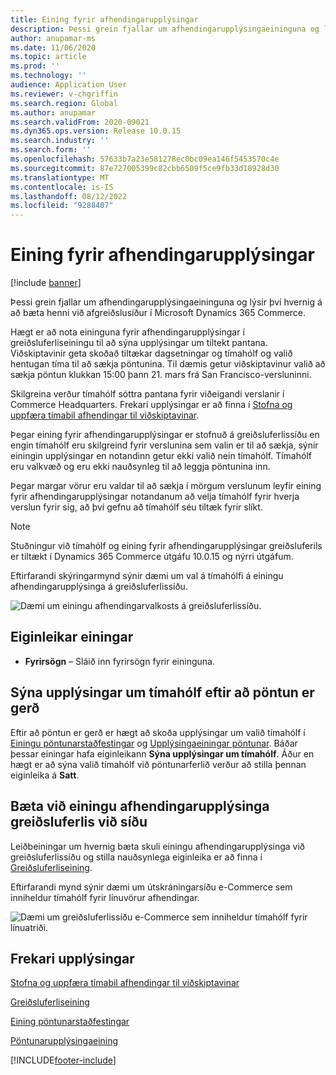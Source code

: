 ```yaml
---
title: Eining fyrir afhendingarupplýsingar
description: Þessi grein fjallar um afhendingarupplýsingaeininguna og lýsir því hvernig á að bæta henni við afgreiðslusíður í Microsoft Dynamics 365 Commerce.
author: anupamar-ms
ms.date: 11/06/2020
ms.topic: article
ms.prod: ''
ms.technology: ''
audience: Application User
ms.reviewer: v-chgriffin
ms.search.region: Global
ms.author: anupamar
ms.search.validFrom: 2020-09021
ms.dyn365.ops.version: Release 10.0.15
ms.search.industry: ''
ms.search.form: ''
ms.openlocfilehash: 57633b7a23e581278ec0bc09ea146f5453570c4e
ms.sourcegitcommit: 87e727005399c82cbb6509f5ce9fb33d18928d30
ms.translationtype: MT
ms.contentlocale: is-IS
ms.lasthandoff: 08/12/2022
ms.locfileid: "9288407"
---
```

# <a name="pickup-information-module"></a>Eining fyrir afhendingarupplýsingar

[!include [banner](includes/banner.md)]

Þessi grein fjallar um afhendingarupplýsingaeininguna og lýsir því hvernig á að bæta henni við afgreiðslusíður í Microsoft Dynamics 365 Commerce.

Hægt er að nota eininguna fyrir afhendingarupplýsingar í greiðsluferliseiningu til að sýna upplýsingar um tiltekt pantana. Viðskiptavinir geta skoðað tiltækar dagsetningar og tímahólf og valið hentugan tíma til að sækja pöntunina. Til dæmis getur viðskiptavinur valið að sækja pöntun klukkan 15:00 þann 21. mars frá San Francisco-versluninni.

Skilgreina verður tímahólf sóttra pantana fyrir viðeigandi verslanir í Commerce Headquarters. Frekari upplýsingar er að finna í [Stofna og uppfæra tímabil afhendingar til viðskiptavinar](dev-itpro/pickup-timeslots.md).

Þegar eining fyrir afhendingarupplýsingar er stofnuð á greiðsluferlissíðu en engin tímahólf eru skilgreind fyrir verslunina sem valin er til að sækja, sýnir einingin upplýsingar en notandinn getur ekki valið nein tímahólf. Tímahólf eru valkvæð og eru ekki nauðsynleg til að leggja pöntunina inn.

Þegar margar vörur eru valdar til að sækja í mörgum verslunum leyfir eining fyrir afhendingarupplýsingar notandanum að velja tímahólf fyrir hverja verslun fyrir sig, að því gefnu að tímahólf séu tiltæk fyrir slíkt.

> [!NOTE]
> Stuðningur við tímahólf og eining fyrir afhendingarupplýsingar greiðsluferils er tiltækt í Dynamics 365 Commerce útgáfu 10.0.15 og nýrri útgáfum.

Eftirfarandi skýringarmynd sýnir dæmi um val á tímahólfi á einingu afhendingarupplýsinga á greiðsluferlissíðu.

![Dæmi um einingu afhendingarvalkosts á greiðsluferlissíðu.](./dev-itpro/media/Curbside_timeslot_eCommerce.PNG)

## <a name="module-properties"></a>Eiginleikar einingar

- **Fyrirsögn** – Sláið inn fyrirsögn fyrir eininguna.

## <a name="show-time-slot-information-after-an-order-is-placed"></a>Sýna upplýsingar um tímahólf eftir að pöntun er gerð

Eftir að pöntun er gerð er hægt að skoða upplýsingar um valið tímahólf í [Einingu pöntunarstaðfestingar](order-confirmation-module.md) og [Upplýsingaeiningar pöntunar](account-management.md#order-details-page). Báðar þessar einingar hafa eiginleikann **Sýna upplýsingar um tímahólf**. Áður en hægt er að sýna valið tímahólf við pöntunarferlið verður að stilla þennan eiginleika á **Satt**.

## <a name="add-a-checkout-pickup-information-module-to-a-page"></a>Bæta við einingu afhendingarupplýsinga greiðsluferlis við síðu

Leiðbeiningar um hvernig bæta skuli einingu afhendingarupplýsinga við greiðsluferlissíðu og stilla nauðsynlega eiginleika er að finna í [Greiðsluferliseining](add-checkout-module.md).

Eftirfarandi mynd sýnir dæmi um útskráningarsíðu e-Commerce sem inniheldur tímahólf fyrir línuvörur afhendingar.

![Dæmi um greiðsluferlissíðu e-Commerce sem inniheldur tímahólf fyrir línuatriði.](./dev-itpro/media/Curbside_timeslot_eCommerce_checkoutsummary.PNG)

## <a name="additional-resources"></a>Frekari upplýsingar

[Stofna og uppfæra tímabil afhendingar til viðskiptavinar](dev-itpro/pickup-timeslots.md)

[Greiðsluferliseining](add-checkout-module.md)

[Eining pöntunarstaðfestingar](order-confirmation-module.md)

[Pöntunarupplýsingaeining](account-management.md)


[!INCLUDE[footer-include](../includes/footer-banner.md)]
